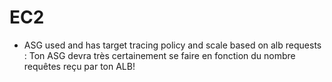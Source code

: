 
# EC2
* ASG used and has target tracing policy and scale based on alb requests : Ton ASG devra très certainement se faire en fonction du nombre requêtes reçu par ton ALB!